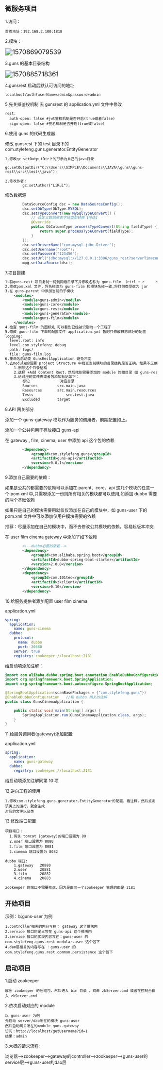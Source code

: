 ## 微服务项目

1.访问：

```
首页地址：192.168.2.100:1818
```

2.模块：

<img src="C:%5CUsers%5CSIMPLE%5COneDrive%5CMDimage%5C1570869079539.png" alt="1570869079539" style="zoom: 150%;" />

3.guns 的基本目录结构

<img src="../OneDrive/MDimage/1570885718361.png" alt="1570885718361" style="zoom:150%;" />

4.gunsrest 启动后默认可访问的地址

```
localhost/auth?userName=admin&password=admin
```

5.先关掉鉴权机制	去 gunsrest 的 application.yml 文件中修改

```
rest:
  auth-open: false #jwt鉴权机制是否开启(true或者false)
  sign-open: false #签名机制是否开启(true或false)
```

6.使用 guns 的代码生成器

修改 gunsrest 下的 test 目录下的 com.stylefeng.guns.generator.EntityGenerator

```
1.修改gc.setOutputDir上的形参为自己的java目录
        gc.setOutputDir("C:\\Users\\SIMPLE\\Documents\\JAVA\\guns\\guns-rest\\src\\test\\java");
        
2.修改作者：
        gc.setAuthor("LiRui");
```

修改数据源

```java
        DataSourceConfig dsc = new DataSourceConfig();
        dsc.setDbType(DbType.MYSQL);
        dsc.setTypeConvert(new MySqlTypeConvert() {
            // 自定义数据库表字段类型转换【可选】
            @Override
            public DbColumnType processTypeConvert(String fieldType) {
                return super.processTypeConvert(fieldType);
            }
        });
        dsc.setDriverName("com.mysql.jdbc.Driver");
        dsc.setUsername("root");
        dsc.setPassword("123456");
        dsc.setUrl("jdbc:mysql://127.0.0.1:3306/guns_rest?serverTimezone=GMT&characterEncoding=utf8");
        mpg.setDataSource(dsc);
```

7.项目搭建

```xml
1.将guns-rest 项目复制一份到同级目录下并修改名称为 guns-film （ctrl + c 	ctrl + v）
2.修改pom.xml 文件，将名称改为 guns-film 和模块名称一致,将打包类型改为 jar
3.在 guns-parent 中添加当前的子模块
    <modules>
        <module>guns-admin</module>
        <module>guns-core</module>
        <module>guns-rest</module>
        <module>guns-generator</module>
        <module>guns-film</module>
    </modules>
4.检查 guns-film 的图标处,可以看到已经被识别为一个工程了
5.修改 guns-film 下面的配置文件 application.yml 暂时只修改日志部分的配置
logging:
  level.root: info
  level.com.stylefeng: debug
  path: logs/
  file: guns-film.log
6.重命名启动类 GunsRestApplication 避免冲突 
7.去module的设置 project Structure 中检查当前模块的目录结构是否正确，如果不正确则进行如下操作：
	1.删除这个目录结构
	2.选择 +Add Content Root，然后找到需要添加的 module 的根目录 如 guns-rest
	3.给对应的文件夹或者包添加标记如下：
		标记				对应目录	
		Sources			src.main.java		
		Resources		src.main.resources	
		Tests				src.test.java		
		Excluded		target		
```

8.API 网关部分

添加一个 guns-gateway 模块作为服务的调用者，前期配置如上。

添加一个公共包用于存放接口 guns-api

在 gateway , film, cinema, user 中添加 api 这个包的依赖

```xml
        <dependency>
            <groupId>com.stylefeng.guns</groupId>
            <artifactId>guns-api</artifactId>
            <version>0.0.1</version>
        </dependency>
```

9.添加自己需要的依赖：

如果是公共的都需要的依赖可以添加在 parent、core、api 这几个模块的任意一个 pom.xml 中,只需呀添加一份则所有相关的模块都可以使用,如添加 dubbo 需要的两个基础依赖

如果只是自己的模块需要用就仅仅添加在自己的模块中，如 guns-user 下的 pom.xml 文件中可以添加仅用户模块需要的依赖

推荐：尽量添加在自己的模块中，而不去修改公共模块的依赖，容易起版本冲突

在 user	film	cinema 	gateway 中添加了如下依赖

```xml
        <!--dubbo必要的依赖-->
        <dependency>
            <groupId>com.alibaba.spring.boot</groupId>
            <artifactId>dubbo-spring-boot-starter</artifactId>
            <version>2.0.0</version>
        </dependency>
        <dependency>
            <groupId>com.101tec</groupId>
            <artifactId>zkclient</artifactId>
            <version>0.10</version>
        </dependency>
```

10.给服务提供者添加配置	user	film	cinema

application.yml

```yml
spring:
  application:
    name: guns-cinema
  dubbo:
    protocol:
      name: dubbo
      port: 20880
    server: true
    registry: zookeeper://localhost:2181
```

给启动项添加注解：

```java
import com.alibaba.dubbo.spring.boot.annotation.EnableDubboConfiguration;
import org.springframework.boot.SpringApplication;
import org.springframework.boot.autoconfigure.SpringBootApplication;

@SpringBootApplication(scanBasePackages = {"com.stylefeng.guns"})
@EnableDubboConfiguration	//和 dubbo 相关的注解
public class GunsCinemaApplication {

    public static void main(String[] args) {
        SpringApplication.run(GunsCinemaApplication.class, args);
    }
}
```

11.给服务调用者(gateway)添加配置:

application.yml

```yml
spring:
  application:
    name: guns-gateway
  dubbo:
    registry: zookeeper://localhost:2181
```

给启动项添加注解同第 10 项

12.逆向工程的使用

```
1.修改com.stylefeng.guns.generator.EntityGenerator的配置，看注释，然后点击该类上的运行，就会生成
对应的文件以及类
```

13.修改端口配置

```
项目端口：
  1.网关 tomcat (gateway)的端口设置为 80
  2.user 端口设置为 8080
  2.film 端口设置为 8081
  2.cinema 端口设置为 8082

dubbo 端口:
	1.gateway	20880
	2.user		20881
	3.film		20882
	4.cinema	20883
	
zookeeper 的端口不需要修改，因为是由同一个zookeeper 管理的都是 2181
```

## 开始项目

示例：以guns-user 为例

```
1.controller相关的内容写在： gateway 这个模块内
2.service 接口的定义写在 guns-api 这个模块内
3.service 接口的实现内容写在：guns-user 的 com.stylefeng.guns.rest.modular.user 这个包下
4.dao层相关的内容写在 ：guns-user 的 com.stylefeng.guns.rest.common.persistence 这个包下
```

## 启动项目

1.启动 zookeeper 

```
解压 zookeeper 的压缩包，然后进入 bin 目录 ，双击 zkServer.cmd 或者在控制台输入 zkServer.cmd
```

2.依次启动对应的 module 

```
以 guns-user 为例
先启动 server/dao所在的模块 guns-user
然后启动网关所在的module guns-gateway
访问：http://localhost/getUsername?id=1
结果：admin
```

3.大概的请求流程:

浏览器-->zookeeper-->gateway的controller-->zookeeper-->guns-user的service层-->guns-user的dao层
